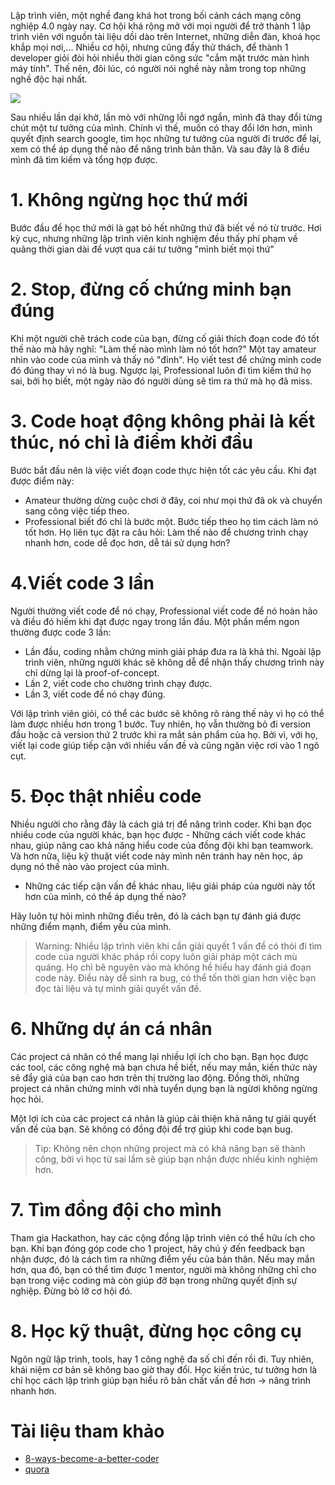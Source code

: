 Lập trình viên, một nghề đang khá hot trong bối cảnh cách mạng công nghiệp 4.0 ngày nay. Cơ hội khá rộng mở với mọi người để trở thành 1 lập trình viên với nguồn tài liệu dồi dào trên Internet, những diễn đàn, khoá học khắp mọi nơi,... Nhiều cơ hội, nhưng cũng đầy thử thách, để thành 1 developer giỏi đòi hỏi nhiều thời gian công sức "cắm mặt trước màn hình máy tính". Thế nên, đôi lúc, có người nói nghề này nằm trong top những nghề độc hại nhất. 

![](https://memegenerator.net/img/instances/62390262/not-sure-if-social-anxiety-compels-people-to-be-stuck-behind-a-computer-screen-or-if-being-stuck-beh.jpg)

Sau nhiều lần dại khờ, lần mò với những lỗi ngớ ngẩn, mình đã thay đổi từng chút một tư tưởng của mình. Chính vì thế, muốn có thay đổi lớn hơn, mình quyết định search google, tìm học những tư tưởng của người đi trước để lại, xem có thể áp dụng thế nào để nâng trình bản thân. Và sau đây là 8 điều mình đã tìm kiếm và tổng hợp được. 

# 1. Không ngừng học thứ mới
Bước đầu để học thứ mới là gạt bỏ hết những thứ đã biết về nó từ trước. Hơi kỳ cục, nhưng những lập trình viên kinh nghiệm đều thấy phí phạm về quãng thời gian dài để vượt qua cái tư tưởng "mình biết mọi thứ"

# 2. Stop, đừng cố chứng minh bạn đúng
Khi một người chê trách code của bạn, đừng cố giải thích đoạn code đó tốt thế nào mà hãy nghĩ: "Làm thế nào mình làm nó tốt hơn?"
Một tay amateur nhìn vào code của mình và thấy nó "đỉnh". Họ viết test để chứng minh code đó đúng thay vì nó là bug. Ngược lại, Professional luôn đi tìm kiếm thứ họ sai, bởi họ biết, một ngày nào đó người dùng sẽ tìm ra thứ mà họ đã miss.

# 3. Code hoạt động không phải là kết thúc, nó chỉ là điểm khởi đầu
Bước bắt đầu nên là việc viết đoạn code thực hiện tốt các yêu cầu. Khi đạt được điểm này:
- Amateur thường dừng cuộc chơi ở đây, coi như mọi thứ đã ok và chuyển sang công việc tiếp theo.
- Professional biết đó chỉ là bước một. Bước tiếp theo họ tìm cách làm nó tốt hơn. Họ liên tục đặt ra câu hỏi: Làm thế nào để chương trình chạy nhanh hơn, code dễ đọc hơn, dễ tái sử dụng hơn? 

# 4.Viết code 3 lần
Người thường viết code để nó chạy, Professional viết code để nó hoàn hảo và điều đó hiếm khi đạt được ngay trong lần đầu. Một phần mềm ngon thường được code 3 lần:
- Lần đầu, coding nhằm chứng minh giải pháp đưa ra là khả thi. Ngoài lập trình viên, những người khác sẽ không dễ để nhận thấy chương trình này chỉ dừng lại là proof-of-concept.
- Lần 2, viết code cho chường trình chạy được.
- Lần 3, viết code để nó chạy đúng.

Với lập trình viên giỏi, có thể các bước sẽ không rõ ràng thế này vì họ có thể làm được nhiều hơn trong 1 bước. Tuy nhiên, họ vẫn thường bỏ đi version đầu hoặc cả version thứ 2 trước khi ra mắt sản phẩm của họ. Bởi vì, với họ, viết lại code giúp tiếp cận với nhiều vấn đề và cũng ngăn việc rơi vào 1 ngõ cụt.

# 5. Đọc thật nhiều code
Nhiều người cho rằng đây là cách giá trị để nâng trình coder. Khi bạn đọc nhiều code của người khác, bạn học được - Những cách viết code khác nhau, giúp nâng cao khả năng hiểu code của đồng đội khi bạn teamwork. Và hơn nữa, liệu kỹ thuật viết code này mình nên tránh hay nên học, áp dụng nó thế nào vào project của mình.
- Những các tiếp cận vấn đề khác nhau, liệu giải pháp của người này tốt hơn của mình, có thể áp dụng thế nào?

Hãy luôn tự hỏi mình những điều trên, đó là cách bạn tự đánh giá được những điểm mạnh, điểm yếu của mình.

> Warning: Nhiều lập trình viên khi cần giải quyết 1 vấn đề có thói đi tìm code của người khác  pháp rồi copy luôn giải pháp một cách mù quáng. Họ chỉ bê nguyên vào mà không hề hiểu hay đánh giá đoạn code này. Điều này dễ sinh ra bug, có thể tốn thời gian hơn việc bạn đọc tài liệu và tự mình giải quyết vấn đề.

# 6. Những dự án cá nhân
Các project cá nhân có thể mang lại nhiều lợi ích cho bạn. Bạn học được các tool, các công nghệ mà bạn chưa hề biết, nếu may mắn, kiến thức này sẽ đẩy giá của bạn cao hơn trên thị trường lao động. Đồng thời, những project cá nhân chứng minh với nhà tuyển dụng bạn là ngừơi không ngừng học hỏi. 

Một lợi ích của các project cá nhân là giúp cải thiện khả năng tự giải quyết vấn đề của bạn. Sẽ không có đồng đội để trợ giúp khi code bạn bug.

> Tip: Không nên chọn những project mà có khả năng bạn sẽ thành công, bởi vì học từ sai lầm sẽ giúp bạn nhận được nhiều kinh nghiệm hơn.

# 7. Tìm đồng đội cho mình
Tham gia Hackathon, hay các cộng đồng lập trình viên có thể hữu ích cho bạn. Khi bạn đóng góp code cho 1 project, hãy chú ý đến feedback bạn nhận được, đó là cách tìm ra những điểm yếu của bản thân.
Nếu may mắn hơn, qua đó, bạn có thể tìm được 1 mentor, người mà không những chỉ cho bạn trong việc coding mà còn giúp đỡ bạn trong những quyết định sự nghiệp. Đừng bỏ lỡ cơ hội đó.

# 8. Học kỹ thuật, đừng học công cụ
Ngôn ngữ lập trình, tools, hay 1 công nghệ đa số chỉ đến rồi đi. Tuy nhiên, khái niệm cơ bản sẽ không bao giờ thay đổi. Học kiến trúc, tư tưởng hơn là chỉ học cách lập trình giúp bạn hiểu rõ bản chất vấn đề hơn -> nâng trình nhanh hơn. 

# Tài liệu tham khảo
- [8-ways-become-a-better-coder](https://blog.newrelic.com/engineering/8-ways-become-a-better-coder/)
- [quora](https://www.quora.com/How-can-I-be-a-good-developer)